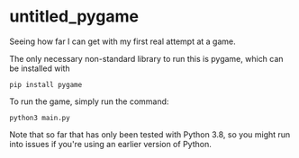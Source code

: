 # untitled_pygame
Seeing how far I can get with my first real attempt at a game.

The only necessary non-standard library to run this is pygame, which can be installed with

`pip install pygame`

To run the game, simply run the command:

`python3 main.py`

Note that so far that has only been tested with Python 3.8, so you might run into issues if you're using an earlier 
version of Python.
